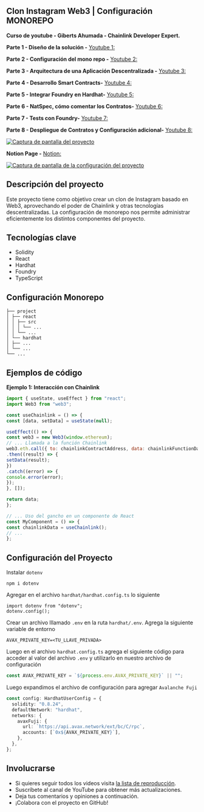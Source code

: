 ## Clon Instagram Web3 | Configuración MONOREPO

**Curso de youtube - Giberts Ahumada - Chainlink Developer Expert.**

**Parte 1 - Diseño de la solución -** [Youtube 1: ](https://youtu.be/w23abGly56I)

**Parte 2 - Configuración del mono repo -** [Youtube 2: ](https://www.youtube.com/watch?v=Sd9I7gS_P7k)

**Parte 3 - Arquitectura de una Aplicación Descentralizada -** [Youtube 3: ](https://youtu.be/T9LN89OraLY)

**Parte 4 - Desarrollo Smart Contracts-** [Youtube 4: ](https://youtu.be/exeWVCim-7U)

**Parte 5 - Integrar Foundry en Hardhat-** [Youtube 5: ](https://youtu.be/rVj9nRp36GI)

**Parte 6 - NatSpec, cómo comentar los Contratos-** [Youtube 6: ](https://youtu.be/O_EUT7TIP44)

**Parte 7 - Tests con Foundry-** [Youtube 7: ](https://youtu.be/IHuIcapTmik)

**Parte 8 - Despliegue de Contratos y Configuración adicional-** [Youtube 8: ]()

[![Captura de pantalla del proyecto](https://github.com/user-attachments/assets/4534758f-3458-4f01-92b8-2bebe4976e63)](https://github.com/user-attachments/assets/4534758f-3458-4f01-92b8-2bebe4976e63)


**Notion Page -** [Notion:](https://feline-tractor-5af.notion.site/Clon-Instagram-Web3-4ef6b1bd5dff4a719a762b93bb8ceb73)

[![Captura de pantalla de la configuración del proyecto](https://github.com/user-attachments/assets/125ba2ad-2650-4d07-b7c8-6527122aefdd)](https://github.com/user-attachments/assets/125ba2ad-2650-4d07-b7c8-6527122aefdd)

## Descripción del proyecto

Este proyecto tiene como objetivo crear un clon de Instagram basado en Web3, aprovechando el poder de Chainlink y otras tecnologías descentralizadas. La configuración de monorepo nos permite administrar eficientemente los distintos componentes del proyecto.

## Tecnologías clave

* Solidity
* React
* Hardhat
* Foundry
* TypeScript

## Configuración Monorepo

```
├── project
│ ├── react
│ │ ├── src
│ │ │ └── ...
│ │ └── ...
│ └── hardhat
│ ├── ...
│ └── ...
└── ...

```

## Ejemplos de código

**Ejemplo 1: Interacción con Chainlink**

```javascript
import { useState, useEffect } from "react";
import Web3 from "web3";

const useChainlink = () => {
const [data, setData] = useState(null);

useEffect(() => {
const web3 = new Web3(window.ethereum);
// ... Llamada a la función Chainlink
web3.eth.call({ to: chainlinkContractAddress, data: chainlinkFunctionData })
.then((result) => {
setData(result);
})
.catch((error) => {
console.error(error);
});
}, []);

return data;
};

// ... Uso del gancho en un componente de React
const MyComponent = () => {
const chainlinkData = useChainlink();
// ...
};

```

## Configuración del Proyecto

Instalar `dotenv`

```shell
npm i dotenv
```

Agregar en el archivo `hardhat/hardhat.config.ts` lo siguiente

```shell
import dotenv from "dotenv";
dotenv.config();
```

Crear un archivo lllamado `.env` en la ruta `hardhat/.env`. Agrega la siguiente variable de entorno

```env
AVAX_PRIVATE_KEY=<TU_LLAVE_PRIVADA>
```

Luego en el archivo `hardhat.config.ts` agrega el siguiente código para acceder al valor del archivo `.env` y utilizarlo en nuestro archivo de configuración

```typescript
const AVAX_PRIVATE_KEY = `${process.env.AVAX_PRIVATE_KEY}` || "";
```

Luego expandimos el archivo de configuración para agregar `Avalanche Fuji`

```typescript
const config: HardhatUserConfig = {
  solidity: "0.8.24",
  defaultNetwork: "hardhat",
  networks: {
    avaxFuji: {
      url: `https://api.avax.network/ext/bc/C/rpc`,
      accounts: [`0x${AVAX_PRIVATE_KEY}`],
    },
  },
};
```

## Involucrarse

* Si quieres seguir todos los videos visita [la lista de reproducción](https://www.youtube.com/playlist?list=PL2uIxLJ7G8e2Y825VjgxsB8jXxTW5Tp9w).
* Suscríbete al canal de YouTube para obtener más actualizaciones.
* Deja tus comentarios y opiniones a continuación.
* ¡Colabora con el proyecto en GitHub!

